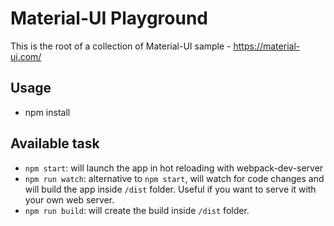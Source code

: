 # Material-UI Playground

This is the root of a collection of Material-UI sample - https://material-ui.com/

## Usage

- npm install

## Available task

- `npm start`: will launch the app in hot reloading with webpack-dev-server
- `npm run watch`: alternative to `npm start`, will watch for code changes and will build the app inside `/dist` folder. Useful if you want to serve it with your own web server.
- `npm run build`: will create the build inside `/dist` folder.
